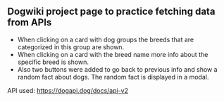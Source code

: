 <h2>Dogwiki project page to practice fetching data from APIs</h2>

<ul>
<li>When clicking on a card with dog groups the breeds that are categorized in this group are shown.</li>
<li>When clicking on a card with the breed name more info about the specific breed is shown.</li>
<li>Also two buttons were added to go back to previous info and show a random fact about dogs. The random fact is displayed in a modal.</li>
</ul>

API used: https://dogapi.dog/docs/api-v2
